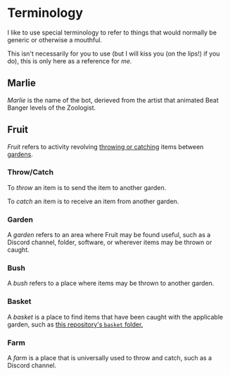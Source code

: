 # Terminology

I like to use special terminology to refer to things that would normally be
generic or otherwise a mouthful.

This isn't necessarily for you to use (but I will kiss you (on the lips!) if you
do), this is only here as a reference for *me.*

## Marlie

*Marlie* is the name of the bot, derieved from the artist that animated Beat
Banger levels of the Zoologist.

## Fruit

*Fruit* refers to activity revolving [throwing or catching](#throwcatch) items
between [gardens](#garden).

### Throw/Catch

To *throw* an item is to send the item to another garden.

To *catch* an item is to receive an item from another garden.

### Garden

A *garden* refers to an area where Fruit may be found useful, such as a Discord
channel, folder, software, or wherever items may be thrown or caught.

### Bush

A *bush* refers to a place where items may be thrown to another garden.

### Basket

A *basket* is a place to find items that have been caught with the applicable
garden, such as [this repository's `basket` folder.](../basket/)

### Farm

A *farm* is a place that is universally used to throw and catch, such as a
Discord channel.